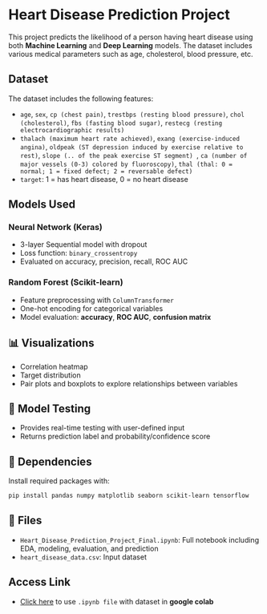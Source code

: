 # Heart Disease Prediction Project

This project predicts the likelihood of a person having heart disease using both **Machine Learning** and **Deep Learning** models. The dataset includes various medical parameters such as age, cholesterol, blood pressure, etc.

## Dataset

The dataset includes the following features:
- `age`, `sex`, `cp (chest pain)`, `trestbps (resting blood pressure)`, `chol (cholesterol)`, `fbs (fasting blood sugar)`, `restecg (resting electrocardiographic results)`
- `thalach (maximum heart rate achieved)`, `exang (exercise-induced angina)`, `oldpeak (ST depression induced by exercise relative to rest)`, `slope (.. of the peak exercise ST segment) `, `ca (number of major vessels (0-3) colored by fluoroscopy)`, `thal (thal: 0 = normal; 1 = fixed defect; 2 = reversable defect)`
- `target`: 1 = has heart disease, 0 = no heart disease

## Models Used


### Neural Network (Keras)
- 3-layer Sequential model with dropout
- Loss function: `binary_crossentropy`
- Evaluated on accuracy, precision, recall, ROC AUC

### Random Forest (Scikit-learn)
- Feature preprocessing with `ColumnTransformer`
- One-hot encoding for categorical variables
- Model evaluation: **accuracy**, **ROC AUC**, **confusion matrix**

## 📊 Visualizations
- Correlation heatmap
- Target distribution
- Pair plots and boxplots to explore relationships between variables

## 🧪 Model Testing
- Provides real-time testing with user-defined input
- Returns prediction label and probability/confidence score

## 📎 Dependencies

Install required packages with:

```bash
pip install pandas numpy matplotlib seaborn scikit-learn tensorflow
```

## 📁 Files
- `Heart_Disease_Prediction_Project_Final.ipynb`: Full notebook including EDA, modeling, evaluation, and prediction
- `heart_disease_data.csv`: Input dataset

## Access Link 
- [Click here](https://colab.research.google.com/drive/17Yq1ei26tCWAkdqwB4Af1IUuLJmfS0Xy?usp=sharing) to use ```.ipynb file``` with dataset in **google colab**

